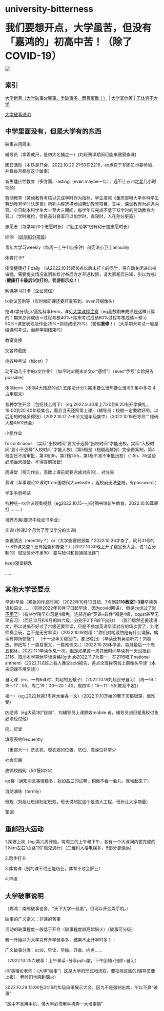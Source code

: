 # **university-bitterness**

<font size="6">**我们要想开点，大学虽苦，但没有「嘉鸿的」初高中苦！（除了COVID-19）**</font>

![](https://count.getloli.com/get/@universitybitterness)

## 索引

[大学新苦（大学破事or屁事、半破事多，而且离散！）](#中学里面没有但是大学有的东西) \| [大学其他苦](#其他大学苦要点) \| [无体育不大学](#邮电大学四大运动)

[大学破事说明](#大学破事说明) 
 

## 中学里面没有，但是大学有的东西

破事占用周末

辅导员（拿着戒尺，是四大名捕之一）(刘超网课期间可能来寝室查课)

团日活动（本质是开会，2022.10.20 21:50在2216，ex点在于非团员也要参加，并且每月都有这个破事）

新生适应性教育（多方面、lasting（even maybe一年），远不止五四之星几小时视频）

劳动教育（劳动教育考核以完成学时作为指标，学生按照《重庆邮电大学本科学生劳动教育学时认定表》所列内容选择参加劳动教育项目，其中，课堂教育为必选内容。全日制本科学生大一至大三期间，每学年应完成不低于12学时的劳动教育内容。）（学时难抢，但是高分寝室可以加学时，查寝时，人在则分更高）

志愿者（每学年20个志愿时长）（“勤工助学”很有利于加志愿时长）

综测 
（[综测扣分项目](https://bluebearofficial.github.io/comprehensive-measurement/)）

青年大学习weekly（每周一上午11点多钟）和宪法小卫士annually

体育打卡? 

疫情健康打卡daily （从2022.10.15起16点以后未打卡的同学，将自动关闭进出校审批，需要提交情况说明和检讨书后方才开通权限，请大家相互告知，引以为戒）(**健康打卡最后5位打的，罚游街示众！**)


网课学习打卡（企业微信）

tx会议签到等（有时候网课还要开麦答到、even开摄像头）

抢课/学分绩点/高挂科率term，详见[大学课程注意](https://bluebearofficial.github.io/university-course/)（eg高数期末成绩是这样计算的：期末总评成绩＝过程考核40%+期末考试成绩60%过程考核成绩＝预习50%+课堂表现及作业25%+测验成绩25%）（警惕**重修**！）（大学期末考试一般是结课时考试，而非学期结束时）

教室变换

交各种截图

抢各种考试（如cet）? 

动不动几千字的x文作业? （如平时or期末论文or“感悟”）（even“手写”实验报告possible）

体测term（体测4大残忍的点1.去尾法计分2.期末要么很热要么很冷3.集中多项 4.占用周末）

各种学生开会（包括线上线下）（eg.2022.9.30早上7:20到9:20有开学典礼，19:00到20:40年级集合，而且当天还照常上课）（辅导员：校徽一定要收好哟，以后用的时候多得很）（2022.10.17 7~8节又是年级集中）（2022.10.19班导师二维码大楼A501开会）

小组作业

fx continuous （实际“出校时间”要大于选择“出校时间”才能出校，实际“入校时间”要小于选择“入校时间”才能入校）（第5档是（档越高越好）完全备案制，第4档当日不用审批，第3档3h，第2档1.5h，第1档不准不审批出校）（1.5h、3h这些必须当天报备，不得提前报备）

雨课堂（预习作业，高数上课前就要完成对应的）、对分易

慕课（军事理论12课时from国防科大website ，返校前无法登陆，有password ）

学生手册考试

各种统一tx会议观看视频（eg2022.10.15一小时图书馆新生教育、2022.10.16耳屎打………）

培养方案(要求中级证书毕业）

实训 (停课3个月为了弄12学分的实训)

查寝清洁（monthly？）or（大学查寝很频繁？2022.10.26才查了，同月31号的7~8节课又查？还有抽查和普查？)（2022.10.30晚上开了寝室长大会，说“（百分制的）寝室评分不足90，要写检讨和挨通报批评”）

keep寝室钥匙

……


## 其他大学苦要点

早读/早操（紧张的作息时间）（2022年10月10日起，7点到**2116教室1-3排**早读英语和语文……（实际2022年10月17日起早读，因为covid网课），但是[cet6过了就不用了](https://bluebearofficial.github.io/cet-countdown/)）（有些学院早自习是4级免，连郝尧的“英语+软件”都是4级，cqust甚至无早自习）（而且12月和6月的四六级，分别于2下和8下出分）
（我们居然还要读语文，所以说搞不好过了六级还要早读，只是不参加英语早读对应的场次罢了，刘老师真会玩，岂不是无穷早读）（2022.10.18刘超：“你们对朗读怕是有什么误解，朗读有抑扬顿挫”）
（十一点半关寝室门，要记晚归）（早读还有英语听力！刘超放，带纸写！一篇易慢文，一篇难快文。）(2022.10.28休早读，每月最后一个周五都休，2022.11.1早读休息一次，但是如果这一周其他时间早读有一天没抢到2116，取消本学期休早读资格)(github2022.11.7为周一，在2116唱了national anthem)（2022.11.8班上有人晚交acid报告，差点全班挨罚线上摄像头早读（本来网课不用早读））



自习课（ex，一周6课时，刘超的幺蛾子）（2022.10.18刘超没守自习）（周一16：15～17：55，周二19：00～20：40，周四10：15～11：55(教室不定)）

核H+（eg.2022秋第7周月水金各一次）（2022.11.10开始的若干天都很深，很难受）

凶老师（eg大英1的“徐岚”、刘辅导员上课抓收mobile 者，辅导员凶但是离校过夜必须经过他）

拖、赶堂

填写表格frequently

（重邮大一）洗衣机、晾衣服的位置、坑位、洗澡位非常少

社会实践

皮鸭校园网（5G慢如3G）

qq群（通知消息事情极多，犹如高三的试卷，稍微不看一会儿，就堆起来了）

消防演练（termly）

班规（刘超让班级制定班规，班长说制定这个是浩大工程，班长让大家商量）

军训

## 重邮四大运动

1.爬坡上坎（eg.第六周开始，每周三的上午和下午，各有一个大课间内要完成的1.8km左右“山路”的“魔鬼通行）（二维码大楼电梯多，B部分更偏远）

2.跑步打卡

3.体育课（别的课不过还能结业，体育不过会肄业）

4.早操

## 大学破事说明

（嘉鸿：南邮破事也多，“天下大学一般黑”，但可以开会弄手机。）

破事的广义定义：非课的苦事

活动的破事程度一般低于开会（破事程度越高越恼火）（破事可分级）

我一开始以为大学只有开学破事多，结果不止开学时多！！

广义破事分类：acid、早读、早操、开会、内务……

（2022.10.25六破事：上午早读+分享ppt+酸，下午团辅+扫除+自习）

(军事理论老师：（大学“破事”）这是大学的形式和流程，要拍照这些的(辅导员要上报），老师们也感到恼火)

2022.10.29 15:00在2416的年级风采展示大会，因为不是强制出席，所以不算“破事”

“高中不准用手机，但大学必须用手机弄一大堆事情”
